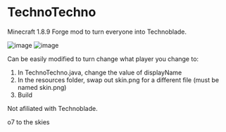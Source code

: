 # TechnoTechno
Minecraft 1.8.9 Forge mod to turn everyone into Technoblade.

![image](https://user-images.githubusercontent.com/52137472/176535287-a2f2ddf6-5c7c-4507-b58b-e9054d2b2f61.png)
![image](https://user-images.githubusercontent.com/52137472/176535312-02b86bb8-8577-42b9-a48e-1d300e8fdf44.png)

Can be easily modified to turn change what player you change to:
1. In TechnoTechno.java, change the value of displayName
2. In the resources folder, swap out skin.png for a different file (must be named skin.png)
3. Build

Not afiliated with Technoblade.

o7 to the skies
